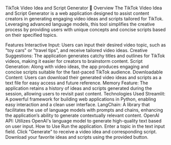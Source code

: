 TikTok Video Idea and Script Generator
🎥 Overview
The TikTok Video Idea and Script Generator is a web application designed to assist content creators in generating engaging video ideas and scripts tailored for TikTok. Leveraging advanced language models, this tool simplifies the creative process by providing users with unique concepts and concise scripts based on their specified topics.

Features
Interactive Input: Users can input their desired video topic, such as "toy cars" or "travel tips", and receive tailored video ideas.
Creative Suggestions: The application generates catchy titles and outlines for TikTok videos, making it easier for creators to brainstorm content.
Script Generation: Along with video ideas, the app produces engaging and concise scripts suitable for the fast-paced TikTok audience.
Downloadable Content: Users can download their generated video ideas and scripts as a text file for easy access and future reference.
Memory Feature: The application retains a history of ideas and scripts generated during the session, allowing users to revisit past content.
Technologies Used
Streamlit: A powerful framework for building web applications in Python, enabling easy interaction and a clean user interface.
LangChain: A library that facilitates the use of language models with prompts and chains, enhancing the application’s ability to generate contextually relevant content.
OpenAI API: Utilizes OpenAI's language model to generate high-quality text based on user input.
How to Use
Run the application.
Enter a topic in the text input field.
Click "Generate" to receive a video idea and corresponding script.
Download your favorite ideas and scripts using the provided button.
